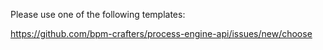 Please use one of the following templates:

https://github.com/bpm-crafters/process-engine-api/issues/new/choose

